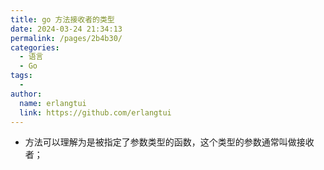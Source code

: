 ```yaml
---
title: go 方法接收者的类型
date: 2024-03-24 21:34:13
permalink: /pages/2b4b30/
categories:
  - 语言
  - Go
tags:
  - 
author: 
  name: erlangtui
  link: https://github.com/erlangtui
---
```


* 方法可以理解为是被指定了参数类型的函数，这个类型的参数通常叫做接收者；
